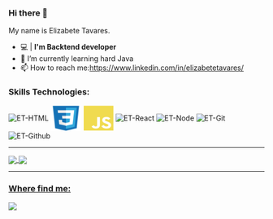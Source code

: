  ### Hi there 👋
<p>My name is Elizabete Tavares.</p>

- :computer: | <strong>I'm Backtend developer </strong>
- 🌱 I’m currently learning hard Java
- 📫 How to reach me:https://www.linkedin.com/in/elizabetetavares/

### <p align="left"><strong> Skills Technologies:</strong><p> 
<div style="display: inline_block"> 
  <img align="center" alt="ET-HTML" height="50" width="60" src="https://cdn.jsdelivr.net/gh/devicons/devicon/icons/html5/html5-original.svg">
  <img align="center" alt="ET-CSS" height="50" width="60" src="https://raw.githubusercontent.com/devicons/devicon/master/icons/css3/css3-original.svg">
   <img align="center" alt="ET-Js" height="50" width="60" src="https://raw.githubusercontent.com/devicons/devicon/master/icons/javascript/javascript-plain.svg">
    <img align="center" alt="ET-React" height="50" width="60" src="https://cdn.icon-icons.com/icons2/2415/PNG/512/react_original_wordmark_logo_icon_146375.png">
    <img align="center" alt="ET-Node" height="50" width="60" src="https://image.flaticon.com/icons/png/512/919/919825.png">
   <img align="center" alt="ET-Git" height="50" width="60" src="https://cdn.jsdelivr.net/gh/devicons/devicon/icons/git/git-original.svg">
  <img align="center" alt="ET-Github" height="50" width="50" src="https://image.flaticon.com/icons/png/128/270/270798.png">
</div>
<hr>

<div>
  <a href="https://github.com/ElizabeteTavares">
  <img align="center" height="160rem" src="https://github-readme-stats.vercel.app/api?username=ElizabeteTavares&show_icons=true&theme=blue-green&include_all_commits=true&count_private=true"/>
  <img align="center" height="160rem" src="https://github-readme-stats.vercel.app/api/top-langs/?username=ElizabeteTavares&layout=compact&langs_count=7&theme=blue-green"/>
</div>

<hr>
  
### <p align="left"><strong>Where find me:</strong><p> 

<div> 
  <a href="www.linkedin.com/in/elizabete-tavares-" alt="Linkedin">
  <img src="https://img.shields.io/badge/-Linkedin-1C1C1C?style=for-the-badge&logo=Linkedin&logoColor=00FFFF&link=https://www.linkedin.com/in/iuricode"/>
  </a>  
</div>

  

